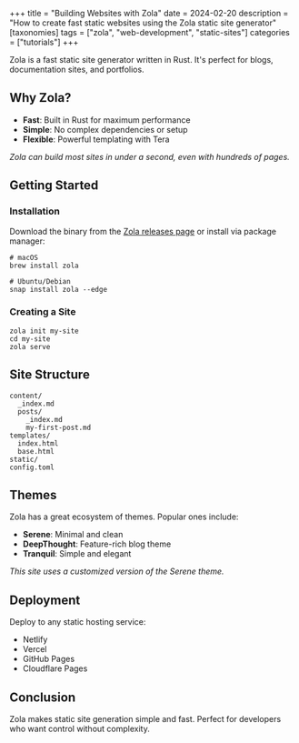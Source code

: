 +++
title = "Building Websites with Zola"
date = 2024-02-20
description = "How to create fast static websites using the Zola static site generator"
[taxonomies]
tags = ["zola", "web-development", "static-sites"]
categories = ["tutorials"]
+++

Zola is a fast static site generator written in Rust. It's perfect for blogs, documentation sites, and portfolios.

## Why Zola?

- **Fast**: Built in Rust for maximum performance
- **Simple**: No complex dependencies or setup
- **Flexible**: Powerful templating with Tera

*Zola can build most sites in under a second, even with hundreds of pages.*

## Getting Started

### Installation

Download the binary from the [Zola releases page](https://github.com/getzola/zola/releases) or install via package manager:

```bash,linenos
# macOS
brew install zola

# Ubuntu/Debian
snap install zola --edge
```

### Creating a Site

```bash,linenos
zola init my-site
cd my-site
zola serve
```

## Site Structure

```
content/
  _index.md
  posts/
    _index.md
    my-first-post.md
templates/
  index.html
  base.html
static/
config.toml
```

## Themes

Zola has a great ecosystem of themes. Popular ones include:

- **Serene**: Minimal and clean
- **DeepThought**: Feature-rich blog theme
- **Tranquil**: Simple and elegant

*This site uses a customized version of the Serene theme.*

## Deployment

Deploy to any static hosting service:

- Netlify
- Vercel
- GitHub Pages
- Cloudflare Pages

## Conclusion

Zola makes static site generation simple and fast. Perfect for developers who want control without complexity.
